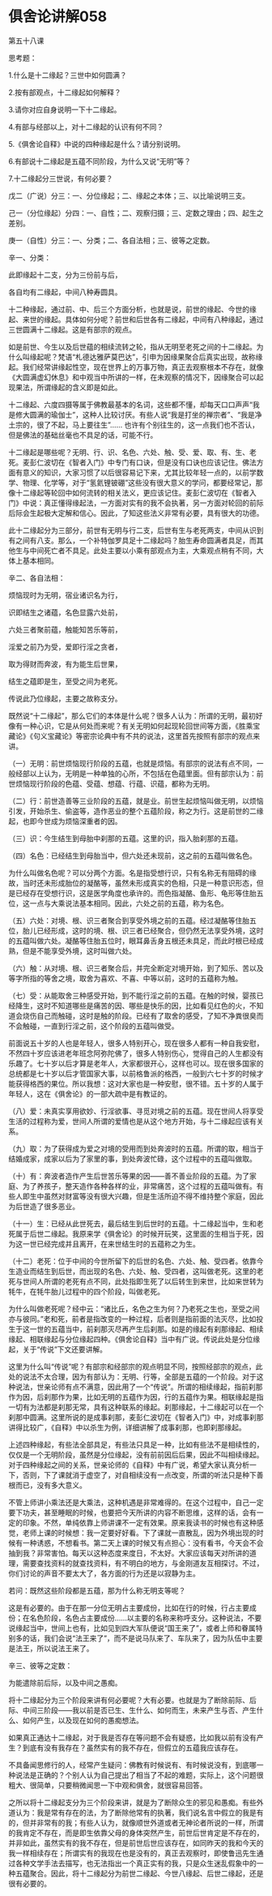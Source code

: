 # 俱舍论讲解058

第五十八课

思考题：

1.什么是十二缘起？三世中如何圆满？

2.按有部观点，十二缘起如何解释？

3.请你对应自身说明一下十二缘起。

4.有部与经部以上，对十二缘起的认识有何不同？

5.《俱舍论自释》中说的四种缘起是什么？请分别说明。

6.有部说十二缘起是五蕴不同阶段，为什么又说“无明”等？

7.十二缘起分三世说，有何必要？

戊二（广说）分三：一、分位缘起；二、缘起之本体；三、以比喻说明三支。

己一（分位缘起）分四：一、自性；二、观察归摄；三、定数之理由；四、起生之差别。

庚一（自性）分三：一、分类；二、各自法相；三、彼等之定数。

辛一、分类：

此即缘起十二支，分为三份前与后，

各自均有二缘起，中间八种寿圆具。

十二种缘起，通过前、中、后三个方面分析，也就是说，前世的缘起、今世的缘起、来世的缘起。具体如何分呢？前世和后世各有二缘起，中间有八种缘起，通过三世圆满十二缘起。这是有部宗的观点。

如是前世、今生以及后世蕴的相续流转之轮，指从无明至老死之间的十二缘起。为什么叫缘起呢？梵语“札德达雅萨莫巴达”，引申为因缘果聚合后真实出现，故称缘起。我们经常讲缘起性空，现在世界上的万事万物，真正去观察根本不存在，就像《大圆满虚幻休息》和中观当中所讲的一样，在未观察的情况下，因缘聚合可以起现果法，所谓缘起的含义即是如此。

十二缘起、六度四摄等属于佛教最基本的名词，这些都不懂，却每天口口声声“我是修大圆满的瑜伽士”，这种人比较讨厌。有些人说“我是打坐的禅宗者”、“我是净土宗的，很了不起，马上要往生”…… 也许有个别往生的，这一点我们也不否认，但是佛法的基础丝毫也不具足的话，可能不行。

十二缘起是哪些呢？无明、行、识、名色、六处、触、受、爱、取、有、生、老死。麦彭仁波切在《智者入门》中专门有口诀，但是没有口诀也应该记住。佛法方面有意义的知识，大家习惯了以后很容易记下来，尤其比较年轻一点的，以前学数学、物理、化学等，对于“氢氦锂铍硼”这些没有很大意义的学问，都要经常记，那像十二缘起等轮回中如何流转的相关法义，更应该记住。麦彭仁波切在《智者入门》中说：真正懂得缘起法，一方面对实有的我不会执著，另一方面对轮回的前际后际会生起极大定解和信心。因此，了知这些法义非常有必要，具有很大的功德。

此十二缘起分为三部分，前世有无明与行二支，后世有生与老死两支，中间从识到有之间有八支。那么，一个补特伽罗具足十二缘起吗？胎生寿命圆满者具足，而其他生与中间死亡者不具足。此处主要以小乘有部观点为主，大乘观点稍有不同，大体上基本相同。

辛二、各自法相：

烦恼现时为无明，宿业诸识名为行，

识即结生之诸蕴，名色显露六处前，

六处三者聚前蕴，触能知苦乐等前，

淫爱之前乃为受，爱即行淫之贪者，

取为得财而奔波，有为能生后世果，

结生之蕴即是生，至受之间为老死。

传说此乃位缘起，主要之故称支分。

既然说“十二缘起”，那么它们的本体是什么呢？很多人认为：所谓的无明，最初好像有一种心识，它是从何处而来呢？有关无明如何起现轮回世间等方面，《胜乘宝藏论》《句义宝藏论》等密宗论典中有不共的说法，这里首先按照有部宗的观点来讲。

（一）无明：前世烦恼现行阶段的五蕴，也就是烦恼。有部宗的说法有点不同，一般经部以上认为，无明是一种单独的心所，不包括在色蕴里面。但有部宗认为：前世烦恼现行阶段的色蕴、受蕴、想蕴、行蕴、识蕴，都称为无明。

（二）行：前世造善等三业阶段的五蕴，就是业。前世生起烦恼叫做无明，以烦恼引发，开始杀生、偷盗等，造作恶业的整个五蕴阶段，称之为行。这是前世的二缘起，也即今世成为烦恼深重者的因。

（三）识：今生结生到母胎中刹那的五蕴。这里的识，指入胎刹那的五蕴。

（四）名色：已经结生到母胎当中，但六处还未现前，这之前的五蕴叫做名色。

为什么叫做名色呢？可以分两个方面。名是指受想行识，只有名称无有阻碍的缘故，当时还未形成胎位的凝酪等，虽然未形成真实的色相，只是一种意识形态，但是已经存在受想行识，这是医学角度也承许的。而色指凝酪、鱼形、龟形等住胎五位，这一点与大乘说法基本相同。因此，六处之前的五蕴，称为名色。

（五）六处：对境、根、识三者聚合到享受外境之前的五蕴。经过凝酪等住胎五位，胎儿已经形成，这时的境、根、识三者已经聚合，但仍然无法享受外境，这时的五蕴叫做六处。凝酪等住胎五位时，眼耳鼻舌身五根还未具足，而此时根已经成熟，但是不能享受外境，这时叫做六处。

（六）触：从对境、根、识三者聚合后，并完全断定对境开始，到了知乐、苦以及等字所指的等舍之境，取舍为喜欢、不喜、中等以前，这时的五蕴称为触。

（七）受：从能取舍三种感受开始，到不能行淫之前的五蕴。在触的时候，婴孩已经降生，这时不知道哪些是痛苦的因、哪些是快乐的因，比如看见红色的火，不知道会烧伤自己而触碰，这时是触的阶段。已经有了取舍的感受，了知不净粪很臭而不会触碰，一直到行淫之前，这个阶段的五蕴叫做受。

前面说五十岁的人也是年轻人，很多人特别开心，现在很多人都有一种自我安慰，不然四十岁应该进老年班念阿弥陀佛了，很多人特别伤心，觉得自己的人生都没有乐趣了。七十岁以后才算是老年人，大家都很开心，这样也可以。现在很多国家的总统都是七十岁以后才管国家大事，以前格鲁派的格西，一般到六七十岁的时候才能获得格西的果位。所以我想：这对大家也是一种安慰，很不错。五十岁的人属于年轻人，这在《俱舍论》的一部大疏中是有教证的。

（八）爱：未真实享用欲妙、行淫欲事、寻觅对境之前的五蕴。现在世间人将享受生活的过程称为爱，世间人所谓的爱情也是从这个地方开始，与十二缘起应该有关系。

（九）取：为了获得成为爱之对境的受用而到处奔波时的五蕴。所谓的取，相当于结婚成家，成家以后为了家里的事，到处奔波忙碌，这个过程中的五蕴叫做取。

（十）有：奔波者造作产生后世苦乐等果的因——善不善业阶段的五蕴。为了家庭、为了养孩子，整天造作各种各样的业，非常痛苦，这个过程的五蕴叫做有。有些人即生中虽然对财富等没有很大兴趣，但是生活所迫不得不维持整个家庭，因此为后世造了很多恶业。

（十一）生：已经从此世死去，最后结生到后世时的五蕴。十二缘起当中，生和老死属于后世二缘起。我原来学《俱舍论》的时候开玩笑，这里面的生相当于死，因为这一世已经完成并且离开，在来世结生时的五蕴称之为生。

（十二）老死：位于中间的今世所留下的后世的名色、六处、触、受四者。依靠今生造业而结生到后世，而出现的名色、六处、触、受四者，这叫做老死。这里的老死与世间人所谓的老死有点不同，此处指即生死了以后转生到来世，比如来世转为牦牛，在牦牛胎儿过程中的四个阶段，叫做老死。

为什么叫做老死呢？经中云：“诸比丘，名色之生为何？乃老死之生也，至受之间亦与彼同。”老和死，前者是指改变的一种过程，后者则是指前面的法灭尽，比如投生于这一世的五蕴当中，前刹那灭尽再产生后刹那。如是的缘起有刹那缘起、相续缘起、相联缘起与分位缘起四种。《俱舍论自释》当中有广说。传说此处是分位缘起，关于“传说”下文还要讲解。

这里为什么叫“传说”呢？有部宗和经部宗的观点明显不同，按照经部宗的观点，此处的说法不太合理，因为有部认为：无明、行等，全部是五蕴的一个阶段。对于这种说法，世亲论师有点不满意，因此用了一个“传说”。所谓的相续缘起，指前刹那作为因，后刹那作为果，比如无明的五蕴作为因，行的五蕴作为果。相联缘起是指一切有为法都是刹那无常，具有这种联系的缘起。刹那缘起，十二缘起可以在一个刹那中圆满。这里所说的是成事刹那，麦彭仁波切在《智者入门》中，对成事刹那讲得比较广，《自释》中以杀生为例，详细讲解了成事刹那，也即刹那缘起。

上述四种缘起，有些法全部具足，有些法只具足一种，比如有些法不是相续性的，仅仅是一个无明阶段，虽然是分位缘起，没有前前因后后果，因此不叫相续缘起。对于四种缘起之间的关系，世亲论师的《自释》中有广说，希望大家认真分析一下，否则，下了课就消于虚空了，对自相续没有一点改变，所谓的听法只是种下善根而已，没有多大意义。

不管上师讲小乘法还是大乘法，这种机遇是非常难得的。在这个过程中，自己一定要下功夫，甚至睡眠的时候，也要把今天所讲的内容不断思维，这样的话，会有一定的印象。不然，单纯依靠上师讲课不一定有效果。原来我读书的时候也有这种感觉，老师上课的时候想：我一定要好好看。下了课就一直散乱，因为外境出现的时候有一种诱惑，不想看书。第二天上课的时候又有点担心：没有看书，今天会不会抽到我？非常害怕。每天以这种态度来度日，不太好。大家应该每天对所讲的道理，需要查找资料的就查找资料，有不明白的地方，与金刚道友互相探讨。不过，你们讨论的声音不要太大了，各方面的行为还是以寂静为主。

若问：既然这些阶段都是五蕴，那为什么称无明支等呢？

这是有必要的。由于在那一分位无明占主要成份，比如在行的时候，行占主要成份；在名色阶段，名色占主要成份……以主要的名称来称呼支分。这种说法，不要说缘起当中，世间上也有，比如见到四大军队便说“国王来了”，或者上师和眷属特别多的话，我们会说“法王来了”，而不是说马队来了、车队来了，因为队伍中主要是法王，所以说法王来了。

辛三、彼等之定数：

为能遣除前后际，以及中间之愚痴。

将十二缘起分为三个阶段来讲有何必要呢？大有必要。也就是为了断除前际、后际、中间三阶段——我以前是否已生、生什么、如何而生，未来产生与否、产生什么、如何产生，以及现在如何的愚痴想法。

如果真正通达十二缘起，对于我是否存在等问题不会有疑惑，比如我以前有没有产生？到底有没有我存在？虽然实有的我不存在，但假立的五蕴我应该存在。

不具备闻思修行的人，经常产生疑问：佛教有时候说有、有时候说没有，到底哪一种说法是正确的？个别人认为自己提出了相当了不起的难题，实际上，这个问题很粗大、很简单，只要稍微闻思一下中观和俱舍，就很容易回答。

之所以将十二缘起支分为三个阶段来讲，就是为了断除众生的邪见和愚痴。有些外道认为：我是常有存在的法，为了断除他常有的执著，我们说名言中假立的我是有的，但并非常有的我；有些人认为，就像顺世外道或者无神论者所说的一样，所谓的我肯定不存在，而是即生依靠父母的身体突然产生，前世后世肯定是不存在的，并非如此，虽然实有的我不存在，但是前世后世应该存在，如同昨天的我和今天的我一样相续存在；所谓实有的我现在也是没有的，真正去观察时，即使鲁迅先生通过各种文学手法去描写，也无法指出一个真正实有的我，只是众生迷乱假象中的一种五蕴聚合。因此，将十二缘起分为前世二缘起、今世八缘起、后世二缘起，还是很有必要的。


